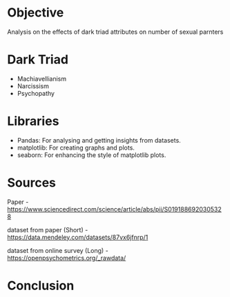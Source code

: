 # Objective
Analysis on the effects of dark triad attributes on number of sexual parnters

# Dark Triad
<ul>
  <li>Machiavellianism</li>
  <li>Narcissism</li>
  <li>Psychopathy</li>
</ul>

# Libraries
<ul>
  <li>Pandas: For analysing and getting insights from datasets.</li>
  <li>matplotlib: For creating graphs and plots.</li>
  <li>seaborn: For enhancing the style of matplotlib plots.</li>
</ul>

# Sources
Paper - 
https://www.sciencedirect.com/science/article/abs/pii/S0191886920305328

dataset from paper (Short) - 
https://data.mendeley.com/datasets/87vx6jfnrp/1

dataset from online survey (Long) - 
https://openpsychometrics.org/_rawdata/

# Conclusion
